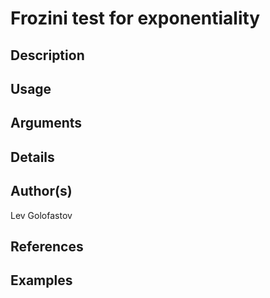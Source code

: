 # Frozini test for exponentiality

## Description

## Usage

## Arguments

## Details

## Author(s)
Lev Golofastov

## References

## Examples
